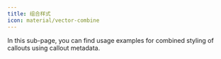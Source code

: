 ```yaml
---
title: 组合样式
icon: material/vector-combine
---
```


In this sub-page, you can find usage examples for combined styling of
callouts using callout metadata.

